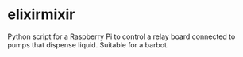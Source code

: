 # elixirmixir

Python script for a Raspberry Pi to control a relay board connected to pumps that dispense liquid. Suitable for a barbot.
